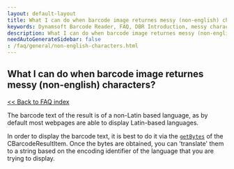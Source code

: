 ```yaml
---
layout: default-layout
title: What I can do when barcode image returnes messy (non-english) characters?
keywords: Dynamsoft Barcode Reader, FAQ, DBR Introduction, messy characters, non-English characters
description: What I can do when barcode image returnes messy (non-english) characters?
needAutoGenerateSidebar: false
: /faq/general/non-english-characters.html
---
```


## What I can do when barcode image returnes messy (non-english) characters?

[<< Back to FAQ index](index.md)

The barcode text of the result is of a non-Latin based language, as by default most webpages are able to display Latin-based languages.

In order to display the barcode text, it is best to do it via the [`getBytes`](https://www.dynamsoft.com/barcode-reader/docs/server/programming/cplusplus/api-reference/barcode-result-item.html#getbytes) of the CBarcodeResultItem. Once the bytes are obtained, you can 'translate' them to a string based on the encoding identifier of the language that you are trying to display.
